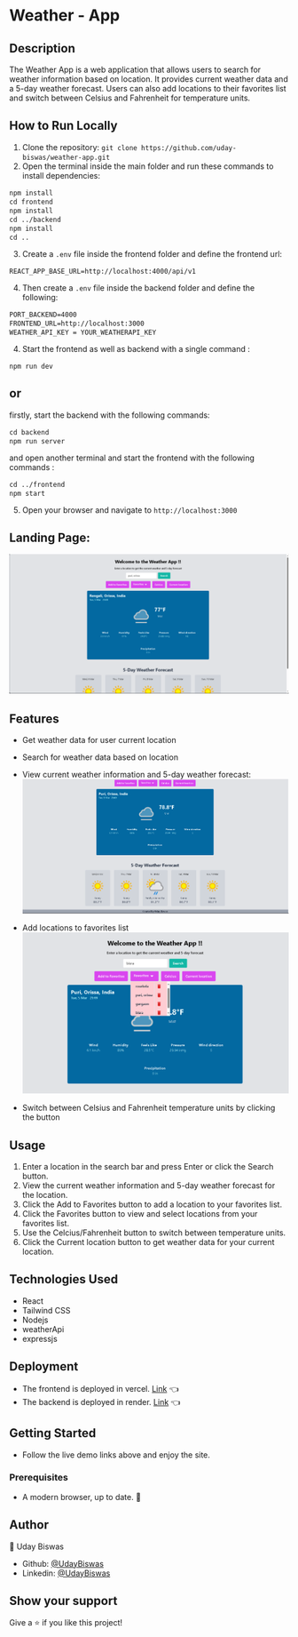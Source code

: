 
# Weather - App

## Description
The Weather App is a web application that allows users to search for weather information based on location. It provides current weather data and a 5-day weather forecast. Users can also add locations to their favorites list and switch between Celsius and Fahrenheit for temperature units.

## How to Run Locally
1. Clone the repository: `git clone https://github.com/uday-biswas/weather-app.git`
2. Open the terminal inside the main folder and run these commands to install dependencies:
```
npm install
cd frontend
npm install
cd ../backend
npm install 
cd ..
```
3. Create a `.env` file inside the frontend folder and define the frontend url:
```
REACT_APP_BASE_URL=http://localhost:4000/api/v1
```
4. Then create a `.env` file inside the backend folder and define the following:
```
PORT_BACKEND=4000
FRONTEND_URL=http://localhost:3000
WEATHER_API_KEY = YOUR_WEATHERAPI_KEY
```
4. Start the frontend as well as backend with a single command : 
```
npm run dev
```

## or

   firstly, start the backend with the following commands: 
```
cd backend
npm run server
```
   and open another terminal and start the frontend with the following commands : 
```
cd ../frontend
npm start
```
5. Open your browser and navigate to `http://localhost:3000`

## Landing Page:
![screenshot](./assets/landing_page.png)

## Features
- Get weather data for user current location
- Search for weather data based on location
- View current weather information and 5-day weather forecast:
![screenshot](./assets/forecast.png)

- Add locations to favorites list
![screenshot](./assets/favorites.png)

- Switch between Celsius and Fahrenheit temperature units by clicking the button

## Usage
1. Enter a location in the search bar and press Enter or click the Search button.
2. View the current weather information and 5-day weather forecast for the location.
3. Click the Add to Favorites button to add a location to your favorites list.
4. Click the Favorites button to view and select locations from your favorites list.
5. Use the Celcius/Fahrenheit button to switch between temperature units.
6. Click the Current location button to get weather data for your current location.

## Technologies Used
- React
- Tailwind CSS
- Nodejs
- weatherApi
- expressjs

## Deployment

- The frontend is deployed in vercel. [Link](https://weather-app-loco.vercel.app/) :point_left:
- The backend is deployed in render. [Link](https://weather-app-gar8.onrender.com) :point_left:

## Getting Started
- Follow the live demo links above and enjoy the site.

### Prerequisites

- A modern browser, up to date.  :muscle:

## Author

👤 Uday Biswas
- Github: [@UdayBiswas](https://github.com/uday-biswas) 
- Linkedin: [@UdayBiswas](https://www.linkedin.com/in/udaybiswas944/)  

## Show your support

Give a ⭐️ if you like this project!

